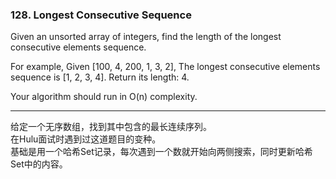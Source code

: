 ### 128. Longest Consecutive Sequence

Given an unsorted array of integers, find the length of the longest consecutive elements sequence.

For example,
Given [100, 4, 200, 1, 3, 2],
The longest consecutive elements sequence is [1, 2, 3, 4]. Return its length: 4.

Your algorithm should run in O(n) complexity.

* * *

给定一个无序数组，找到其中包含的最长连续序列。   
在Hulu面试时遇到过这道题目的变种。   
基础是用一个哈希Set记录，每次遇到一个数就开始向两侧搜索，同时更新哈希Set中的内容。   

